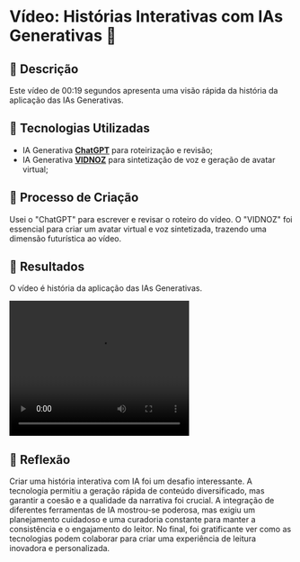 # Vídeo: Histórias Interativas com IAs Generativas 🎥

## 📒 Descrição
Este vídeo de 00:19 segundos apresenta uma visão rápida da história da aplicação das IAs Generativas.

## 🤖 Tecnologias Utilizadas
- IA Generativa **[ChatGPT](https://chat.openai.com)** para roteirização e revisão;
- IA Generativa **[VIDNOZ](https://aiapp-pt.vidnoz.com/)** para sintetização de voz e geração de avatar virtual;

## 🧐 Processo de Criação
Usei o "ChatGPT" para escrever e revisar o roteiro do vídeo. O "VIDNOZ" foi essencial para criar um avatar virtual e voz sintetizada,
trazendo uma dimensão futurística ao vídeo.

## 🚀 Resultados
O vídeo é história da aplicação das IAs Generativas.

<video width="320" height="240" controls>
  <source src="https://github.com/regi1297/lab-natty-or-not/raw/main/projeto/video/video.mp4" type="video/mp4">
  Seu navegador não suporta o elemento de vídeo.
</video>

## 💭 Reflexão
Criar uma história interativa com IA foi um desafio interessante. A tecnologia permitiu a geração rápida de conteúdo diversificado, mas garantir 
a coesão e a qualidade da narrativa foi crucial. A integração de diferentes ferramentas de IA mostrou-se poderosa, mas exigiu um planejamento 
cuidadoso e uma curadoria constante para manter a consistência e o engajamento do leitor. No final, foi gratificante ver como as tecnologias podem 
colaborar para criar uma experiência de leitura inovadora e personalizada.
